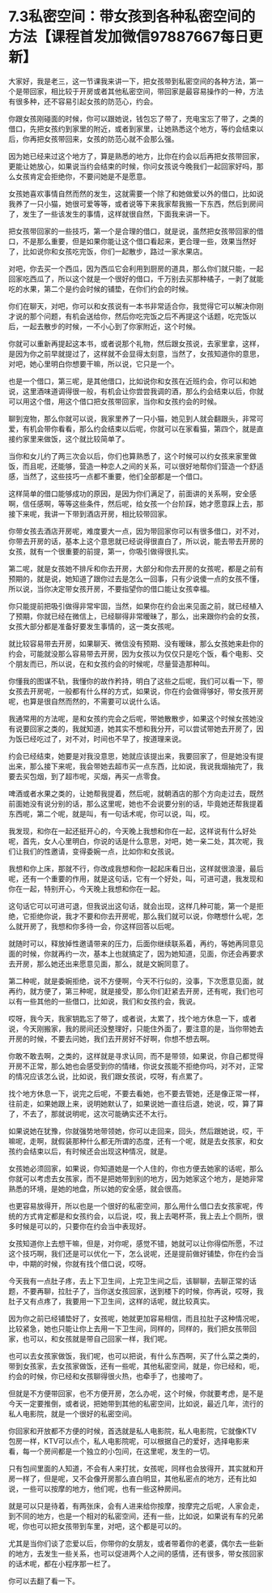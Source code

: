 # 7.3私密空间：带女孩到各种私密空间的方法【课程首发加微信97887667每日更新】

大家好，我是老三，这一节课我来讲一下，把女孩带到私密空间的各种方法，第一个是带回家，相比较于开房或者其他私密空间，带回家是最容易操作的一种，方法有很多种，还不容易引起女孩的防范心，约会。

你跟女孩刚碰面的时候，你可以跟她说，钱包忘了带了，充电宝忘了带了，之类的借口，先把女孩约到家里的附近，或者到家里，让她熟悉这个地方，等约会结束以后，你再把女孩带回来，女孩的防范心就不会那么强。

因为她已经来过这个地方了，算是熟悉的地方，比你在约会以后再把女孩带回家，更能让她放心，如果说当约会结束的时候，你问女孩说今晚我们一起回家好吗，那么女孩肯定会拒绝你，不要问她是不是愿意。

女孩她喜欢事情自然而然的发生，这就需要一个除了和她做爱以外的借口，比如说我养了一只小猫，她很可爱等等，或者说等下来我家帮我搬一下东西，然后到房间了，发生了一些该发生的事情，这样就很自然，下面我来讲一下。

把女孩带回家的一些技巧，第一个是合理的借口，就是说，虽然把女孩带回家的借口，不是那么重要，但是如果你能让这个借口看起来，更合理一些，效果当然好了，比如说你和女孩吃完饭，你们一起散步，路过一家水果店。

对吧，你去买一个西瓜，因为西瓜它会利用到厨房的道具，那么你们就只能，一起回家吃西瓜了，所以这个就是一个很好的借口，千万别去买那种橘子，一剥了就能吃的水果，第二个是约会时候的铺垫，在你们约会的时候。

你们在聊天，对吧，你可以和女孩说有一本书非常适合你，我觉得它可以解决你刚才说的那个问题，有机会送给你，然后你吃完饭之后不再提这个话题，吃完饭以后，一起去散步的时候，一不小心到了你家附近，这个时候。

你就可以重新再提起这本书，或者说那个礼物，然后跟女孩说，去家里拿，这样，是因为你之前早就提过了，这样就不会显得太刻意，当然了，女孩知道你的意思，对吧，她心里明白你想要干嘛，所以说，它只是一个。

也是一个借口，第三呢，是其他借口，比如说你和女孩在近班约会，你可以和她说，这里酒味道调得很一般，有机会让你尝尝我调的酒，那么约会结束以后，你就可以用这个借，用这个借口把女孩带回家，当你和女孩约会的时候。

聊到宠物，那么你就可以说，我家里养了一只小猫，她见到人就会翻跟头，非常可爱，有机会带你看看，那么约会结束以后呢，你就可以在家看猫，第四个，就是直接约家里来做饭，这个就比较简单了。

当你和女儿约了两三次会以后，你们也算熟悉了，这个时候可以约女孩来家里做饭，而且呢，还能够，营造一种恋人之间的关系，可以很好地帮你们营造一个舒适感，当然了，这些技巧一点都不重要，他们全部都是一个借口。

这样简单的借口能够成功的原因，是因为你们满足了，前面讲的关系啊，安全感啊，信任感啊，等等这些条件，然后呢，给女孩一个台阶踩，她才愿意踩上去，那接下来呢，我讲一下带到酒店开房，相比较带回家。

你带女孩去酒店开房呢，难度要大一点，因为带回家你可以有很多借口，对不对，你带去开房的话，基本上这个意思就已经说得很直白了，所以说，能去带去开房的女孩，就有一个很重要的前提，第一，你吸引做得很扎实。

第二呢，就是女孩她不排斥和你去开房，大部分和你去开房的女孩呢，都是之前有预期的，就是说，她知道了跟你过去是怎么一回事，只有少说傻一点的女孩不懂，所以说，当你决定带女孩开房，不要指望你的借口能让女孩幸福。

你只能提前把吸引做得非常牢固，当然，如果你在约会出来见面之前，就已经植入了预期，你就已经在微信上，已经聊得非常暧昧了，那么，出来跟你约会的女孩，女孩大部分都是准备好要发生事情的，这一类女孩呢。

就比较容易带去开房，如果聊天、微信没有预期、没有暧昧，那么女孩她来赴你的约会，可能就没那么容易带去开房，因为女孩以为仅仅只是吃个饭，看个电影、交个朋友而已，所以说，在和女孩约会的时候呢，尽量营造那种叫。

你懂我的图谋不轨，我懂你的故作矜持，明白了这些之后呢，我们可以看一下，带女孩去开房呢，一般都有什么样的方式，如果说，你在约会做得够好，带女孩开房呢，也算是很自然而然的，不需要可以说什么话。

我通常用的方法呢，是和女孩约完会之后呢，带她散散步，如果这个时候女孩她没有说要回家之类的，我就知道，她其实不想和我分开，可以尝试带她去开房了，因为饭已经吃过了，对不对，时间也不早了，按道理来说。

约会已经结束，她要是对我没意思，她就应该提出来，我要回家了，但是她没有提出来，那么接下来呢，我会带她去超市买一点东西，比如说，我说我烟抽完了，我要去买包烟，到了超市呢，买烟，再买一点零食。

啤酒或者水果之类的，让她帮我提着，然后呢，就朝酒店的那个方向走过去，既然前面她没有说分别的话，那么这里呢，她也不会说要分别的话，毕竟她还帮我提着东西呢，第二个呢，就是叫，有一句话术呢，你可以说，叫，哎。

我发现，和你在一起还挺开心的，今天晚上我想和你在一起，这样说有什么好处呢，首先，女人心里明白，你说的话是什么意思，对吧，她一亲二处，其次呢，我们让我们的性邀请，变得委婉一点，比如你和女孩说。

我想和你上床，那就不行，你改成我想和你一起起床看日出，这样就很浪漫，最后呢，还有一个重要的作用，就是这句话，它有一个好处，叫，可进可退，我发现和你在一起，特别开心，今天晚上我想和你在一起。

这句话它可以可进可退，但我说出这句话，就会出现，这样几种可能，第一个是拒绝，它拒绝你说，我才不要和你去开房呢，那么我们就可以说，你瞎想什么呢，怎么就开房了，我想和你多待一会，你这样回答以后呢。

就随时可以，释放掉性邀请带来的压力，后面你继续联系着，再约，等她再同意见面的时候，你就再约一次，基本上也就搞定了，因为她知道，见面，你还会再要求去开房，那么她还出来愿意见面，那么，就是文婉同意了。

第二种呢，就是委婉拒绝，说不方便啊，今天不行似的，没事，下次愿意见面，就再约，就方便了，第三种呢，就是接受，那么你们赶紧去开房，还有呢，我们也可以有一些其他的一些借口，比如说，我们和女孩约会，我说。

哎呀，我今天，我家钥匙忘了带了，或者说，太累了，找个地方休息一下，或者说，今天刚搬家，我的房间还没整理好，只能住外面了，要注意的是，当你带她去开房的时候，不要去问她，我们去开房好不好啊，你想不想去啊。

你敢不敢去啊，之类的，这样就是寻求认同，而不是带领，如果说，你自己都觉得开房不正常，那么她也会感受到你的情绪，你说女孩能不拒绝你吗，对不对，正常的情况应该怎么说，比如说，我们跟女孩说，哎呀，有点累了。

找个地方休息一下，说完之后呢，不要去看她，也不要去管她，还是像正常一样，往前走，如果她跟上来，说明她默认了，如果说她一直往后退，她说，哎，算了算了，不去了，那就说明呢，这次可能确实还不太行。

如果说她在犹豫，你就强势地带领她，你可以走回来，回头，然后跟她说，哎，干嘛呢，走啊，就假装那种什么都无所谓的态度，还有一个呢，就是去女孩家，和女孩约会结束以后，有时候还会出现这种情况，就是。

女孩她必须回家，如果说，你知道她是一个人住的，你也方便去她家的话呢，那么你就可以考虑去女孩家，而不是把她带到别的地方，因为她家这个地方，是她非常熟悉的环境，是她的地盘，所以她的安全感，就会很高。

也更容易放得开，所以也是一个很好的私密空间，那么用什么借口去女孩家呢，传统的方式肯定都是和女孩约会，以后说，哎，我上去喝杯茶，我上去上个厕所，很多时候是可以的，只要你在约会当中表现好。

女孩知道你上去想干嘛，但是，对你呢，感觉不错，她就可以让你得偿所愿，不过这个技巧啊，我们还是可以优化一下，怎么说呢，还是提前做好铺垫，你在约会当中，中期的时候，你就有找个借口说，哎呀。

今天我有一点肚子疼，去上下卫生间，上完卫生间之后，该聊聊，去聊正常的话题，不要再聊，拉肚子了，当你送女孩回家，送到楼下的时候，你再说，哎呀，我肚子又有点疼了，我要用一下卫生间，这样的话呢，就比较真实。

因为你之前已经铺垫好了，女孩呢，她就更加容易相信，而且拉肚子这种情况呢，比较紧急，她也只能让你上去用一下卫生间，同样的，同样的，我们把女孩带回家，也可以，和女孩就是带自己回家一样，我们呢。

也可以去女孩家做饭，我们呢，也可以把说，有什么东西啊，买了什么菜之类的，带到女孩家，去女孩家做饭，还有一些呢，其他私密空间，就是，你已经和，呃，约会的时候，你已经和女孩聊得很火热，也牵手了，也接吻了。

但就是不方便带回家，也不方便开房，怎么办呢，这个时候，你就要考虑，是不是今天一定要推倒，或者说，把她带到其他的私密空间，比如说，最近几年，流行的私人电影院，就是一个很好的私密空间。

你回家和开放都不方便的时候，首选就是私人电影院，私人电影院，它就像KTV包房一样，KTV可以点个，私人电影院呢，可以根据自己的爱好，选择电影来看，每一个房间都是一个独立的小包间，在这里呢，发生的一切。

只有包间里面的人知道，不会有人来打扰，女孩呢，同样也会放得开，其实就和开房一样了，但是呢，又不会像开房那么直白明显，其他私密点的地方，还有比如说，一些可以按摩的地方，他们呢，也有一些这种房间。

就是可以只是待着，有两张床，会有人进来给你按摩，按摩完之后呢，人家会走，到不同的地方，也是一个相对的私密空间，还有一些，比如说，如果说有车的兄弟呢，你也可以把女孩带到车里，对吧，这个都是可以的。

尤其是当你们谈了恋爱以后，你带你的女朋友，或者带着你的老婆，偶尔去一些新的地方，去发生一些关系，也可以促进两个人之间的感情，还有很多，带女孩回家的话术呢，都在小程序那一栏了。

你可以去翻了看一下。